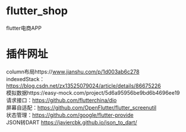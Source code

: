 # flutter_shop
flutter电商APP
# 插件网址
column布局https://www.jianshu.com/p/1d003ab6c278  
indexedStack：https://blog.csdn.net/zx13525079024/article/details/86675226  
模拟数据https://easy-mock.com/project/5d6a95956be9bd6b4696ee19   
请求接口：https://github.com/flutterchina/dio   
屏幕自适配：https://github.com/OpenFlutter/flutter_screenutil  
状态管理：https://github.com/google/flutter-provide  
JSON转DART https://javiercbk.github.io/json_to_dart/ 

 


 
 
